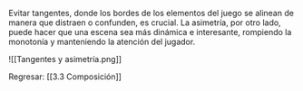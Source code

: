 
Evitar tangentes, donde los bordes de los elementos del juego se alinean de manera que distraen o confunden, es crucial. La asimetría, por otro lado, puede hacer que una escena sea más dinámica e interesante, rompiendo la monotonía y manteniendo la atención del jugador.

![[Tangentes y asimetría.png]]


Regresar: [[3.3 Composición]]